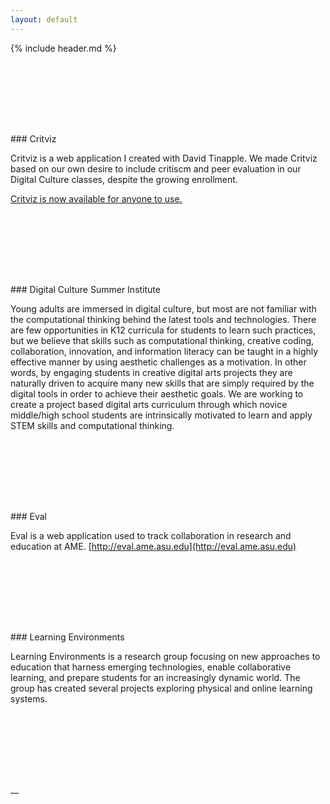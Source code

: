 ```yaml
---
layout: default
---
```

{% include header.md %}


<div style="margin-top: 128px;" markdown="1">
### Critviz

Critviz is a web application I created with David Tinapple. We made Critviz based on our own desire to include critiscm and peer evaluation in our Digital Culture classes, despite the growing enrollment.

[Critviz is now available for anyone to use.](https://critviz.com)
</div>

<div style="margin-top: 128px;" markdown="1">
### Digital Culture Summer Institute

Young adults are immersed in digital culture, but most are not familiar with the computational thinking behind the latest tools and technologies. There are few opportunities in K­12 curricula for students to learn such practices, but we believe that skills such as computational thinking, creative coding, collaboration, innovation, and information literacy can be taught in a highly effective manner by using aesthetic challenges as a motivation. In other words, by engaging students in creative digital arts projects they are naturally driven to acquire many new skills that are simply required by the digital tools in order to achieve their aesthetic goals. We are working to create a project ­based digital arts curriculum through which novice middle/high school students are intrinsically motivated to learn and apply STEM skills and computational thinking.
</div>

<div style="margin-top: 128px;" markdown="1">
### Eval

Eval is a web application used to track collaboration in research and education at AME. [http://eval.ame.asu.edu](http://eval.ame.asu.edu)
</div>

<div style="margin-top: 128px; margin-bottom: 128px" markdown="1">
### Learning Environments

Learning Environments is a research group focusing on new approaches to education that harness emerging technologies, enable collaborative learning, and prepare students for an increasingly dynamic world. The group has created several projects exploring physical and online learning systems.

</div>

__

